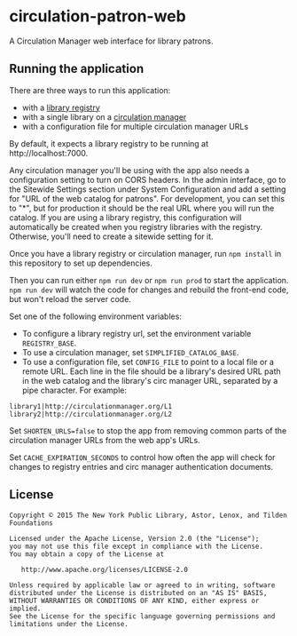 # circulation-patron-web
A Circulation Manager web interface for library patrons.

## Running the application
There are three ways to run this application:
* with a [library registry](https://github.com/NYPL-Simplified/library_registry)
* with a single library on a [circulation manager](https://github.com/NYPL-Simplified/circulation)
* with a configuration file for multiple circulation manager URLs

By default, it expects a library registry to be running at http://localhost:7000.

Any circulation manager you'll be using with the app also needs a configuration setting to turn on CORS headers. In the admin interface, go to the Sitewide Settings section under System Configuration and add a setting for "URL of the web catalog for patrons". For development, you can set this to "*", but for production it should be the real URL where you will run the catalog. If you are using a library registry, this configuration will automatically be created when you registry libraries with the registry. Otherwise, you'll need to create a sitewide setting for it.

Once you have a library registry or circulation manager, run `npm install` in this repository to set up dependencies.

Then you can run either `npm run dev` or `npm run prod` to start the application. `npm run dev` will watch the code for changes and rebuild the front-end code, but won't reload the server code.

Set one of the following environment variables:
* To configure a library registry url, set the environment variable `REGISTRY_BASE`.
* To use a circulation manager, set `SIMPLIFIED_CATALOG_BASE`.
* To use a configuration file, set `CONFIG_FILE` to point to a local file or a remote URL. Each line in the file should be a library's desired URL path in the web catalog and the library's circ manager URL, separated by a pipe character. For example:
```
library1|http://circulationmanager.org/L1
library2|http://circulationmanager.org/L2
```

Set `SHORTEN_URLS=false` to stop the app from removing common parts of the circulation manager URLs from the web app's URLs.

Set `CACHE_EXPIRATION_SECONDS` to control how often the app will check for changes to registry entries and circ manager authentication documents.



## License

```
Copyright © 2015 The New York Public Library, Astor, Lenox, and Tilden Foundations

Licensed under the Apache License, Version 2.0 (the "License");
you may not use this file except in compliance with the License.
You may obtain a copy of the License at

   http://www.apache.org/licenses/LICENSE-2.0

Unless required by applicable law or agreed to in writing, software
distributed under the License is distributed on an "AS IS" BASIS,
WITHOUT WARRANTIES OR CONDITIONS OF ANY KIND, either express or implied.
See the License for the specific language governing permissions and
limitations under the License.
```
